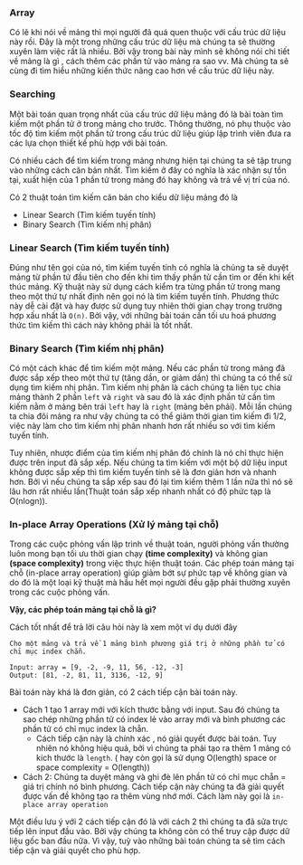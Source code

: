 ### Array

Có lẽ khi nói về mảng thì mọi người đã quá quen thuộc với cấu trúc dữ liệu này rồi. Đây là một trong những cấu trúc dữ liệu mà chúng ta sẽ thường xuyên làm việc rất là nhiều. Bởi vậy trong bài này mình sẽ không nói chi tiết về mảng là gì , cách thêm các phần tử vào mảng ra sao vv. Mà chúng ta sẽ cùng đi tìm hiểu những kiến thức nâng cao hơn về cấu trúc dữ liệu này.



### Searching

Một bài toán quan trọng nhất của cấu trúc dữ liệu mảng đó là bài toàn tìm kiếm một phần tử ở trong mảng cho trước. Thông thường, nó phụ thuộc vào tốc độ tìm kiếm một phần tử trong cấu trúc dữ liệu giúp lập trình viên đưa ra các lựa chọn thiết kế phù hợp với bài toán.

Có nhiều cách để tìm kiếm trong mảng nhưng hiện tại chúng ta sẽ tập trung vào những cách căn bản nhất. Tìm kiếm ở đây có nghĩa là xác nhận sự tồn tại, xuất hiện của 1 phần tử trong mảng đó hay không và trả về vị trí của nó.



Có 2 thuật toán tìm kiếm căn bản cho kiểu dữ liệu mảng đó là

- Linear Search (Tìm kiếm tuyến tính)
- Binary Search (Tìm kiếm nhị phân)

### Linear Search (Tìm kiếm tuyến tính)

Đúng như tên gọi của nó, tìm kiếm tuyến tính có nghĩa là chúng ta sẽ duyệt mảng từ phần tử đầu tiên cho đến khi tìm thấy phần tử cần tìm or đến khi kết thúc mảng. Kỹ thuật này sử dụng cách kiểm tra từng phần tử trong mang theo một thứ tự nhất định nên gọi nó là tìm kiếm tuyến tính. Phương thức này dễ cài đặt và hay được sử dụng tuy nhiên thời gian chạy trong trường hợp xấu nhất là `O(n)`. Bởi vậy, với những bài toán cần tối ưu hoá phương thức tìm kiếm thì cách này không phải là tốt nhất.



### Binary Search (Tìm kiếm nhị phân)

Có một cách khác để tìm kiếm một mảng. Nếu các phần tử trong mảng đã được sắp xếp theo một thứ tự (tăng dần, or giảm dần) thì chúng ta có thể sử dụng tìm kiếm nhị phân. Tìm kiếm nhị phân là cách chúng ta liên tục chia mảng thành 2 phần `left`  và `right` và sau đó là xác định phần tử cần tìm kiếm nằm ở mảng bên trái `left` hay là `right` (mảng bên phải). Mỗi lần chúng ta chia đôi mảng ra như vậy chúng ta có thể giảm thời gian tìm kiếm đi 1/2, việc này làm cho tìm kiếm nhị phân nhanh hơn rất nhiều so với tìm kiếm tuyến tính.

Tuy nhiên, nhược điểm của tìm kiếm nhị phân đó chính là nó chỉ thực hiện được trên input đã sắp xếp. Nếu chúng ta tìm kiếm với một bộ dữ liệu input không được sắp xếp thì tìm kiếm tuyến tính sẽ là đơn giản hơn và nhanh hơn. Bởi vì nếu chúng ta sắp xếp sau đó lại tìm kiếm thêm 1 lần nữa thì nó sẽ lâu hơn rất nhiều lần(Thuật toán sắp xếp nhanh nhất có độ phức tạp là O(nlogn)).



### In-place Array Operations (Xử lý mảng tại chỗ)

Trong các cuộc phỏng vấn lập trình về thuật toán, người phỏng vấn thường luôn mong bạn tối ưu thời gian chạy **(time complexity)** và không gian **(space complexity)** trong việc thực hiện thuật toán. Các phép toán mảng tại chỗ (in-place array operation) giúp giảm bớt sự phức tạp về không gian và do đó là một loại kỹ thuật mà hầu hết mọi người đều gặp phải thường xuyên trong các cuộc phỏng vấn.

**Vậy, các phép toán mảng tại chỗ là gì?**

Cách tốt nhất để trả lời câu hỏi này là xem một ví dụ dưới đây

`Cho một mảng và trả về 1 mảng bình phương giá trị ở những phần tử có chỉ mục index chẵn.`

```
Input: array = [9, -2, -9, 11, 56, -12, -3]
Output: [81, -2, 81, 11, 3136, -12, 9]
```

Bài toán này khá là đơn giản, có 2 cách tiếp cận bài toán này. 

- Cách 1 tạo 1 array mới với kích thước bằng với input. Sau đó chúng ta sao chép những phần tử có index lẻ vào array mới và bình phương các phần tử có chỉ mục index là chẵn.
  - Cách tiếp cận này là chính xác , nó giải quyết được bài toán. Tuy nhiên nó không hiệu quả, bởi vì chúng ta phải tạo ra thêm 1 mảng có kích thước là `length`. ( hay còn gọi là sử dụng O(length) space or space complexity = O(length))
- Cách 2: Chúng ta duyệt mảng và ghi đè lên phần tử có chỉ mục chẵn = giá trị chính nó bình phương. Cách tiếp cận này chúng ta đã giải quyết được vấn đề không tạo ra thêm vùng nhớ mới. Cách làm này gọi là `in-place array operation`

Một điều lưu ý với 2 cách tiếp cận đó là với cách 2 thì chúng ta đã sửa trực tiếp lên input đầu vào. Bởi vậy chúng ta không còn có thể truy cập được dữ liệu gốc ban đầu nữa. Vì vậy, tuỳ vào những bài toán chúng ta sẽ tìm cách tiếp cận và giải quyết cho phù hợp.







